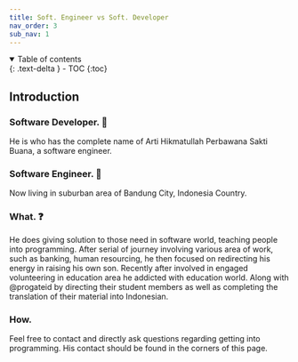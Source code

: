 ```yaml
---
title: Soft. Engineer vs Soft. Developer
nav_order: 3
sub_nav: 1
---
```


<details open markdown="block">
  <summary>
    Table of contents
  </summary>
  {: .text-delta }
- TOC
{:toc}
</details>

## Introduction
### Software Developer. 🤝
He is who has the complete name of Arti Hikmatullah Perbawana Sakti Buana, a software engineer. 

### Software Engineer. 📍
Now living in suburban area of Bandung City, Indonesia Country.

### What. ❓
He does giving solution to those need in software world, teaching people into programming.
After serial of journey involving various area of work, such as banking, human resourcing, he then focused on redirecting his energy in raising his own son.
Recently after involved in engaged volunteering in education area he addicted with education world.
Along with @progateid by directing their student members as well as completing the translation of their material into Indonesian.

### How.
Feel free to contact and directly ask questions regarding getting into programming. His contact should be found in the corners of this page.
